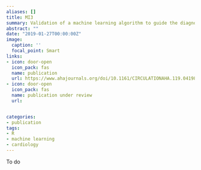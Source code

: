 ```yaml
---
aliases: []
title: MI3 
summary: Validation of a machine learning algorithm to guide the diagnosis of myocardial infarction.
abstract: ""
date: "2019-01-27T00:00:00Z"
image:
  caption: ''
  focal_point: Smart
links:
- icon: door-open
  icon_pack: fas
  name: publication
  url: https://www.ahajournals.org/doi/10.1161/CIRCULATIONAHA.119.041980
- icon: door-open
  icon_pack: fas
  name: publication under review
  url: 


categories:
- publication
tags:
- R
- machine learning
- cardiology
---
```


To do
